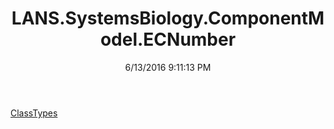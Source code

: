 ﻿---
title: LANS.SystemsBiology.ComponentModel.ECNumber
date: 6/13/2016 9:11:13 PM
---

[ClassTypes](T-LANS.SystemsBiology.ComponentModel.ECNumber.ClassTypes.html)
